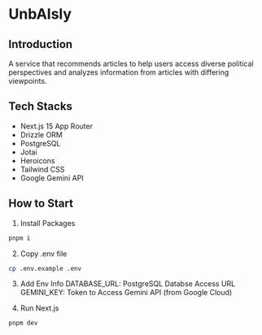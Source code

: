 # UnbAIsly

## Introduction

A service that recommends articles to help users access diverse political perspectives and analyzes information from articles with differing viewpoints.

## Tech Stacks

- Next.js 15 App Router
- Drizzle ORM
- PostgreSQL
- Jotai
- Heroicons
- Tailwind CSS
- Google Gemini API

## How to Start

1. Install Packages

```bash
pnpm i
```

2. Copy .env file

```bash
cp .env.example .env
```

3. Add Env Info
   DATABASE_URL: PostgreSQL Databse Access URL
   GEMINI_KEY: Token to Access Gemini API (from Google Cloud)

4. Run Next.js

```bash
pnpm dev
```
